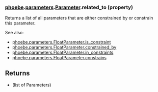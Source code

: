 ### [phoebe](phoebe.md).[parameters](phoebe.parameters.md).[Parameter](phoebe.parameters.Parameter.md).related_to (property)




Returns a list of all parameters that are either constrained by or
constrain this parameter.

See also:
* [phoebe.parameters.FloatParameter.is_constraint](phoebe.parameters.FloatParameter.is_constraint.md)
* [phoebe.parameters.FloatParameter.constrained_by](phoebe.parameters.FloatParameter.constrained_by.md)
* [phoebe.parameters.FloatParameter.in_constraints](phoebe.parameters.FloatParameter.in_constraints.md)
* [phoebe.parameters.FloatParameter.constrains](phoebe.parameters.FloatParameter.constrains.md)

 Returns
 -------
 * (list of Parameters)

